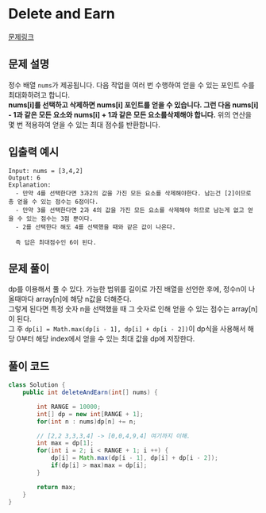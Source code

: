 # Delete and Earn

[문제링크](https://leetcode.com/problems/delete-and-earn/)

## 문제 설명

정수 배열 `nums`가 제공됩니다. 다음 작업을 여러 번 수행하여 얻을 수 있는 포인트 수를 최대화하려고 합니다.  
**nums[i]를 선택하고 삭제하면 nums[i] 포인트를 얻을 수 있습니다. 그런 다음 nums[i] - 1과 같은 모든 요소와 nums[i] + 1과 같은 모든 요소를 ​​삭제해야 합니다.**
위의 연산을 몇 번 적용하여 얻을 수 있는 최대 점수를 반환합니다.

## 입출력 예시

```
Input: nums = [3,4,2]
Output: 6
Explanation:
  - 만약 4를 선택한다면 3과2의 값을 가진 모든 요소를 삭제해야한다. 남는건 [2]이므로 총 얻을 수 있는 점수는 6점이다.
  - 만약 3를 선택한다면 2과 4의 값을 가진 모든 요소를 삭제해야 하므로 남는게 없고 얻을 수 있는 점수는 3점 뿐이다.
  - 2를 선택한다 해도 4를 선택했을 때와 같은 값이 나온다.

  즉 답은 최대점수인 6이 된다.
```

## 문제 풀이

dp를 이용해서 풀 수 있다. 가능한 범위를 길이로 가진 배열을 선언한 후에, 정수n이 나올때마다 array[n]에 해당 n값을 더해준다.  
그렇게 된다면 특정 숫자 n을 선택했을 때 그 숫자로 인해 얻을 수 있는 점수는 array[n]이 된다.  
그 후 `dp[i] = Math.max(dp[i - 1], dp[i] + dp[i - 2])`이 dp식을 사용해서 해당 0부터 해당 index에서 얻을 수 있는 최대 값을 dp에 저장한다.

## 풀이 코드

```java
class Solution {
    public int deleteAndEarn(int[] nums) {

        int RANGE = 10000;
        int[] dp = new int[RANGE + 1];
        for(int n : nums)dp[n] += n;

        // [2,2 3,3,3,4] -> [0,0,4,9,4] 여기까지 이해.
        int max = dp[1];
        for(int i = 2; i < RANGE + 1; i ++) {
            dp[i] = Math.max(dp[i - 1], dp[i] + dp[i - 2]);
            if(dp[i] > max)max = dp[i];
        }

        return max;
    }
}


```
